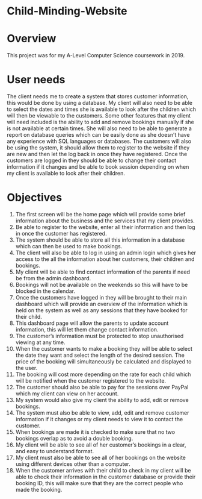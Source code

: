 # Child-Minding-Website

# Overview
This project was for my A-Level Computer Science coursework in 2019.

# User needs
The client needs me to create a system that stores customer information, this would be done by using a database. My client will also need to be able to select the dates and times she is available to look after the children which will then be viewable to the customers. Some other features that my client will need included is the ability to add and remove bookings manually if she is not available at certain times. She will also need to be able to generate a report on database queries which can be easily done as she doesn’t have any experience with SQL languages or databases. The customers will also be using the system, it should allow them to register to the website if they are new and then let the log back in once they have registered. Once the customers are logged in they should be able to change their contact information if it changes and be able to book session depending on when my client is available to look after their children.

# Objectives
1.	The first screen will be the home page which will provide some brief information about the business and the services that my client provides. 
2.	Be able to register to the website, enter all their information and then log in once the customer has registered.
3.	The system should be able to store all this information in a database which can then be used to make bookings.
4.	The client will also be able to log in using an admin login which gives her access to the all the information about her customers, their children and bookings.
5.	My client will be able to find contact information of the parents if need be from the admin dashboard.
6.	Bookings will not be available on the weekends so this will have to be blocked in the calendar.
7.	Once the customers have logged in they will be brought to their main dashboard which will provide an overview of the information which is held on the system as well as any sessions that they have booked for their child.
8.	This dashboard page will allow the parents to update account information, this will let them change contact information.
9.	The customer’s information must be protected to stop unauthorised viewing at any time.
10.	When the customer wants to make a booking they will be able to select the date they want and select the length of the desired session. The price of the booking will simultaneously be calculated and displayed to the user.
11.	The booking will cost more depending on the rate for each child which will be notified when the customer registered to the website.
12.	The customer should also be able to pay for the sessions over PayPal which my client can view on her account.
13.	My system would also give my client the ability to add, edit or remove bookings.
14.	The system must also be able to view, add, edit and remove customer information if it changes or my client needs to view it to contact the customer.
15.	When bookings are made it is checked to make sure that no two bookings overlap as to avoid a double booking.
16.	My client will be able to see all of her customer’s bookings in a clear, and easy to understand format.
17.	My client must also be able to see all of her bookings on the website using different devices other than a computer.
18.	When the customer arrives with their child to check in my client will be able to check their information in the customer database or provide their booking ID, this will make sure that they are the correct people who made the booking.
